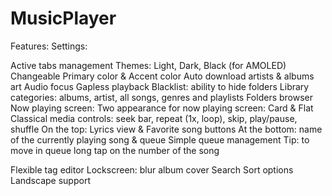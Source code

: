 # MusicPlayer
Features:
Settings:

Active tabs management
Themes: Light, Dark, Black (for AMOLED)
Changeable Primary color & Accent color
Auto download artists & albums art
Audio focus
Gapless playback
Blacklist: ability to hide folders
Library categories: albums, artist, all songs, genres and playlists
Folders browser
Now playing screen:
Two appearance for now playing screen: Card & Flat
Classical media controls: seek bar, repeat (1x, loop), skip, play/pause, shuffle
On the top: Lyrics view & Favorite song buttons
At the bottom: name of the currently playing song & queue
Simple queue management
Tip: to move in queue long tap on the number of the song

Flexible tag editor
Lockscreen: blur album cover
Search
Sort options
Landscape support
